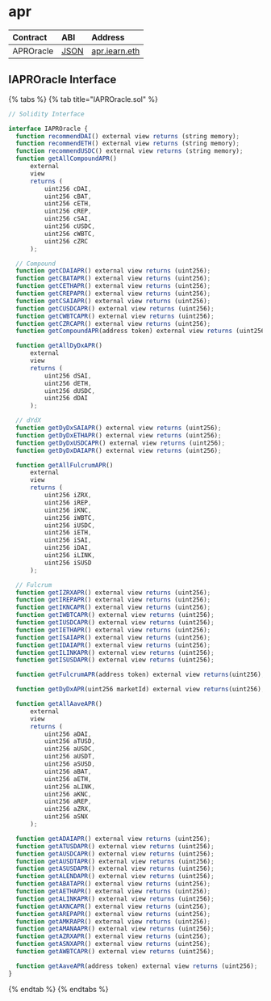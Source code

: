 # apr

| Contract  | ABI                                                                                    | Address                                                                                       |
| :-------- | :------------------------------------------------------------------------------------- | :-------------------------------------------------------------------------------------------- |
| APROracle | [JSON](https://github.com/yearn/apr-oracle/blob/master/build/contracts/APROracle.json) | [apr.iearn.eth](https://etherscan.io/address/0x97ff4a1b787ade6b94cca95b61f79417c673331d#code) |

## IAPROracle Interface

{% tabs %}
{% tab title="IAPROracle.sol" %}

```javascript
// Solidity Interface

interface IAPROracle {
  function recommendDAI() external view returns (string memory);
  function recommendETH() external view returns (string memory);
  function recommendUSDC() external view returns (string memory);
  function getAllCompoundAPR()
      external
      view
      returns (
          uint256 cDAI,
          uint256 cBAT,
          uint256 cETH,
          uint256 cREP,
          uint256 cSAI,
          uint256 cUSDC,
          uint256 cWBTC,
          uint256 cZRC
      );

  // Compound
  function getCDAIAPR() external view returns (uint256);
  function getCBATAPR() external view returns (uint256);
  function getCETHAPR() external view returns (uint256);
  function getCREPAPR() external view returns (uint256);
  function getCSAIAPR() external view returns (uint256);
  function getCUSDCAPR() external view returns (uint256);
  function getCWBTCAPR() external view returns (uint256);
  function getCZRCAPR() external view returns (uint256);
  function getCompoundAPR(address token) external view returns (uint256);

  function getAllDyDxAPR()
      external
      view
      returns (
          uint256 dSAI,
          uint256 dETH,
          uint256 dUSDC,
          uint256 dDAI
      );

  // dYdX
  function getDyDxSAIAPR() external view returns (uint256);
  function getDyDxETHAPR() external view returns (uint256);
  function getDyDxUSDCAPR() external view returns (uint256);
  function getDyDxDAIAPR() external view returns (uint256);

  function getAllFulcrumAPR()
      external
      view
      returns (
          uint256 iZRX,
          uint256 iREP,
          uint256 iKNC,
          uint256 iWBTC,
          uint256 iUSDC,
          uint256 iETH,
          uint256 iSAI,
          uint256 iDAI,
          uint256 iLINK,
          uint256 iSUSD
      );

  // Fulcrum
  function getIZRXAPR() external view returns (uint256);
  function getIREPAPR() external view returns (uint256);
  function getIKNCAPR() external view returns (uint256);
  function getIWBTCAPR() external view returns (uint256);
  function getIUSDCAPR() external view returns (uint256);
  function getIETHAPR() external view returns (uint256);
  function getISAIAPR() external view returns (uint256);
  function getIDAIAPR() external view returns (uint256);
  function getILINKAPR() external view returns (uint256);
  function getISUSDAPR() external view returns (uint256);

  function getFulcrumAPR(address token) external view returns(uint256);

  function getDyDxAPR(uint256 marketId) external view returns(uint256);

  function getAllAaveAPR()
      external
      view
      returns (
          uint256 aDAI,
          uint256 aTUSD,
          uint256 aUSDC,
          uint256 aUSDT,
          uint256 aSUSD,
          uint256 aBAT,
          uint256 aETH,
          uint256 aLINK,
          uint256 aKNC,
          uint256 aREP,
          uint256 aZRX,
          uint256 aSNX
      );

  function getADAIAPR() external view returns (uint256);
  function getATUSDAPR() external view returns (uint256);
  function getAUSDCAPR() external view returns (uint256);
  function getAUSDTAPR() external view returns (uint256);
  function getASUSDAPR() external view returns (uint256);
  function getALENDAPR() external view returns (uint256);
  function getABATAPR() external view returns (uint256);
  function getAETHAPR() external view returns (uint256);
  function getALINKAPR() external view returns (uint256);
  function getAKNCAPR() external view returns (uint256);
  function getAREPAPR() external view returns (uint256);
  function getAMKRAPR() external view returns (uint256);
  function getAMANAAPR() external view returns (uint256);
  function getAZRXAPR() external view returns (uint256);
  function getASNXAPR() external view returns (uint256);
  function getAWBTCAPR() external view returns (uint256);

  function getAaveAPR(address token) external view returns (uint256);
}
```

{% endtab %}
{% endtabs %}
